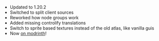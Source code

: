 * Updated to 1.20.2
* Switched to split client sources
* Reworked how node groups work
* Added missing controlify translations
* Switch to sprite based textures instead of the old atlas, like vanilla guis
* Now [on modrinth](https://modrinth.com/mod/nodeflow)!